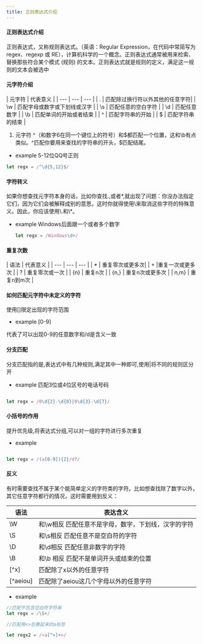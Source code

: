 ```yaml
---
title: 正则表达式介绍
---
```

#### 正则表达式介绍
  
  正则表达式，又称规则表达式。（英语：Regular Expression，在代码中常简写为 regex、regexp 或 RE），计算机科学的一个概念。正则表达式通常被用来检索、替换那些符合某个模式 (规则) 的文本。正则表达式就是规则的定义，满足这一规则的文本会被选中

#### 元字符介绍

| 元字符 | 代表意义 |
| --- | --- | --- |
| .  | 匹配除过换行符以外其他的任意字符|
| \w | 匹配字母或数字或下划线或汉字    |
| \s | 匹配任意的空白字符 |
| \d | 匹配任意数字    |
| \b | 匹配单词的开始或者结束 |
| ^  | 匹配字符串的开始 |
| $  | 匹配字符串的结束 |

1. 元字符 \^（和数字6在同一个键位上的符号）和\$都匹配一个位置，这和\b有点类似。^匹配你要用来查找的字符串的开头，$匹配结尾。

* example 5-12位QQ号正则

```javascript
let regx = /^\d{5,12}$/
```

#### 字符转义

如果你想查找元字符本身的话，比如你查找.,或者*,就出现了问题：你没办法指定它们，因为它们会被解释成别的意思。这时你就得使用\来取消这些字符的特殊意义。因此，你应该使用\\.和\\*。

* example Windows后面跟一个或者多个数字
  
  ```javascript
  let regx = /Windows\d+/
  ```

#### 重复次数

| 语法 | 代表意义 |
| --- | --- | --- |
| *  | 重复零次或更多次|
| + |重复一次或更多次   |
| ? | 重复零次或一次 |
| {n} | 重复n次    |
| {n,} | 重复n次或更多次 |
| n,m} | 重复n到m次 |

#### 如何匹配元字符中未定义的字符

  使用[]限定出现的字符范围
  
* example [0-9]

代表了可以出现0-9的任意数字和/d是含义一致

#### 分支匹配

分支匹配指的是,表达式中有几种规则,满足其中一种即可,使用|将不同的规则区分开

* example 匹配3位或4位区号的电话号码

```javascript

let regx = /0\d{2}-\d{8}|0\d{3}-\d{7}/
```

#### 小括号的作用

提升优先级,将表达式分组,可以对一组的字符进行多次重复

* example

```javascript

let regx = /(a[0-9]){2}/d?/
```

#### 反义

有时需要查找不属于某个能简单定义的字符类的字符。比如想查找除了数字以外，其它任意字符都行的情况，这时需要用到反义：

|  语法| 表达含义  |
|------|----------|
|\W    | 和\w相反 匹配任意不是字母，数字，下划线，汉字的字符|
| \S   | 和\s相反 匹配任意不是空白符的字符 |
| \D   | 和\d相反  匹配任意非数字的字符|
| \B| 和\b 相反 匹配不是单词开头或结束的位置|
| [^x] | 匹配除了x以外的任意字符 |
| [^aeiou]    |  匹配除了aeiou这几个字母以外的任意字符   |

* example

```javascript
//匹配不包含空白符字符串
let regx = /\S+/

//匹配用<>包裹起来的a标签

let regx2 = /<a[^>]+>/
```